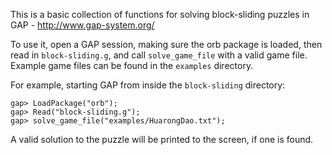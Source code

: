 This is a basic collection of functions for solving block-sliding puzzles in
GAP - http://www.gap-system.org/

To use it, open a GAP session, making sure the orb package is loaded, then read
in `block-sliding.g`, and call `solve_game_file` with a valid game file.
Example game files can be found in the `examples` directory.

For example, starting GAP from inside the `block-sliding` directory:

```
gap> LoadPackage("orb");
gap> Read("block-sliding.g");
gap> solve_game_file("examples/HuarongDao.txt");
```

A valid solution to the puzzle will be printed to the screen, if one is found.
